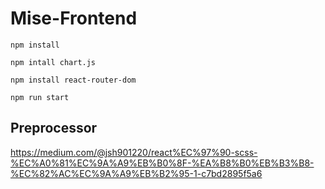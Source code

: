 # Mise-Frontend

```
npm install
```


```
npm intall chart.js
```
```
npm install react-router-dom
```


```
npm run start
```


## Preprocessor
https://medium.com/@jsh901220/react%EC%97%90-scss-%EC%A0%81%EC%9A%A9%EB%B0%8F-%EA%B8%B0%EB%B3%B8-%EC%82%AC%EC%9A%A9%EB%B2%95-1-c7bd2895f5a6
